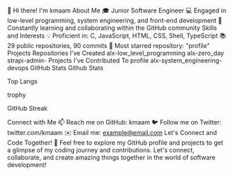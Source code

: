 👋 Hi there! I'm kmaam
About Me
🎓 Junior Software Engineer
💻 Engaged in low-level programming, system engineering, and front-end development
🌱 Constantly learning and collaborating within the GitHub community
Skills and Interests
💡 Proficient in: C, JavaScript, HTML, CSS, Shell, TypeScript
📚 29 public repositories, 90 commits
🌟 Most starred repository: "profile"
Projects
Repositories I've Created
alx-low_level_programming
alx-zero_day
strapi-admin-
Projects I've Contributed To
profile
alx-system_engineering-devops
GitHub Stats
Github Stats

Top Langs

trophy

GitHub Streak

Connect with Me
📫 Reach me on GitHub: kmaam
🐦 Follow me on Twitter: twitter.com/kmaam
✉️ Email me: example@email.com
Let's Connect and Code Together! 🚀
Feel free to explore my GitHub profile and projects to get a glimpse of my coding journey and contributions. Let's connect, collaborate, and create amazing things together in the world of software development!

